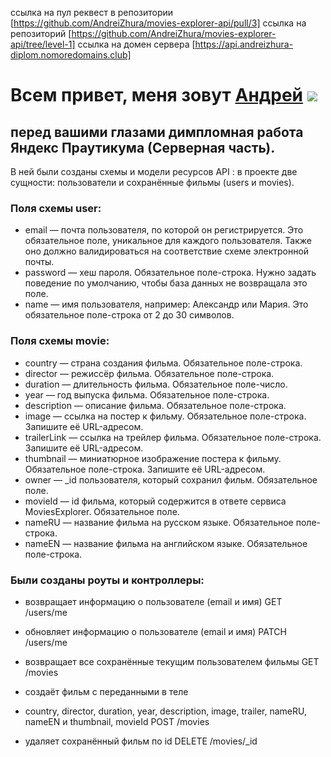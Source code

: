 cсылка на пул реквест в репозитории [https://github.com/AndreiZhura/movies-explorer-api/pull/3]
ccылка на репозиторий [https://github.com/AndreiZhura/movies-explorer-api/tree/level-1]
ссылка на домен сервера [https://api.andreizhura-diplom.nomoredomains.club]


# Всем привет, меня зовут [Андрей](https://github.com/AndreiZhura) ![](https://github.com/blackcater/blackcater/raw/main/images/Hi.gif)

## перед вашими глазами димпломная работа Яндекс Праутикума (Серверная часть).

В ней были созданы схемы и модели ресурсов API : в проекте две сущности: пользователи и сохранённые фильмы (users и movies).

### Поля схемы user:

*	email — почта пользователя, по которой он регистрируется. Это обязательное поле, уникальное для каждого пользователя. Также оно должно валидироваться на соответствие схеме электронной почты.
*	password — хеш пароля. Обязательное поле-строка. Нужно задать поведение по умолчанию, чтобы база данных не возвращала это поле.
*	name — имя пользователя, например: Александр или Мария. Это обязательное поле-строка от 2 до 30 символов.

### Поля схемы movie:

*	country — страна создания фильма. Обязательное поле-строка.
*	director — режиссёр фильма. Обязательное поле-строка.
*	duration — длительность фильма. Обязательное поле-число.
*	year — год выпуска фильма. Обязательное поле-строка.
*	description — описание фильма. Обязательное поле-строка.
*	image — ссылка на постер к фильму. Обязательное поле-строка. Запишите её URL-адресом.
*	trailerLink — ссылка на трейлер фильма. Обязательное поле-строка. Запишите её URL-адресом.
*	thumbnail — миниатюрное изображение постера к фильму. Обязательное поле-строка. Запишите её URL-адресом.
*	owner — _id пользователя, который сохранил фильм. Обязательное поле.
*	movieId — id фильма, который содержится в ответе сервиса MoviesExplorer. Обязательное поле.
*	nameRU — название фильма на русском языке. Обязательное поле-строка.
* nameEN — название фильма на английском языке. Обязательное поле-строка.

### Были созданы роуты и контроллеры:


* возвращает информацию о пользователе (email и имя)
GET /users/me

* обновляет информацию о пользователе (email и имя)
PATCH /users/me

* возвращает все сохранённые текущим  пользователем фильмы
GET /movies

* создаёт фильм с переданными в теле

* country, director, duration, year, description, image, trailer, nameRU, nameEN и thumbnail, movieId
POST /movies

* удаляет сохранённый фильм по id
DELETE /movies/_id


